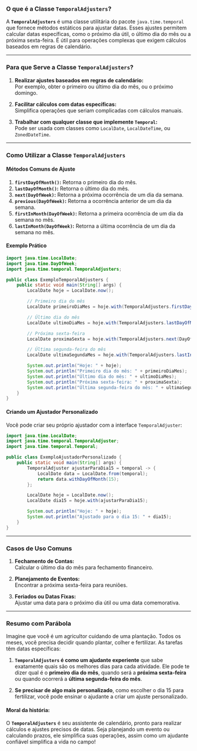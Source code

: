### O que é a Classe `TemporalAdjusters`?

A **`TemporalAdjusters`** é uma classe utilitária do pacote `java.time.temporal` que fornece métodos estáticos para
ajustar datas. Esses ajustes permitem calcular datas específicas, como o próximo dia útil, o último dia do mês ou a
próxima sexta-feira. É útil para operações complexas que exigem cálculos baseados em regras de calendário.

---

### Para que Serve a Classe `TemporalAdjusters`?

1. **Realizar ajustes baseados em regras de calendário:**  
   Por exemplo, obter o primeiro ou último dia do mês, ou o próximo domingo.

2. **Facilitar cálculos com datas específicas:**  
   Simplifica operações que seriam complicadas com cálculos manuais.

3. **Trabalhar com qualquer classe que implemente `Temporal`:**  
   Pode ser usada com classes como `LocalDate`, `LocalDateTime`, ou `ZonedDateTime`.

---

### Como Utilizar a Classe `TemporalAdjusters`

#### Métodos Comuns de Ajuste

1. **`firstDayOfMonth()`:** Retorna o primeiro dia do mês.
2. **`lastDayOfMonth()`:** Retorna o último dia do mês.
3. **`next(DayOfWeek)`:** Retorna a próxima ocorrência de um dia da semana.
4. **`previous(DayOfWeek)`:** Retorna a ocorrência anterior de um dia da semana.
5. **`firstInMonth(DayOfWeek)`:** Retorna a primeira ocorrência de um dia da semana no mês.
6. **`lastInMonth(DayOfWeek)`:** Retorna a última ocorrência de um dia da semana no mês.

#### Exemplo Prático

```java
import java.time.LocalDate;
import java.time.DayOfWeek;
import java.time.temporal.TemporalAdjusters;

public class ExemploTemporalAdjusters {
    public static void main(String[] args) {
        LocalDate hoje = LocalDate.now();

        // Primeiro dia do mês
        LocalDate primeiroDiaMes = hoje.with(TemporalAdjusters.firstDayOfMonth());

        // Último dia do mês
        LocalDate ultimoDiaMes = hoje.with(TemporalAdjusters.lastDayOfMonth());

        // Próxima sexta-feira
        LocalDate proximaSexta = hoje.with(TemporalAdjusters.next(DayOfWeek.FRIDAY));

        // Última segunda-feira do mês
        LocalDate ultimaSegundaMes = hoje.with(TemporalAdjusters.lastInMonth(DayOfWeek.MONDAY));

        System.out.println("Hoje: " + hoje);
        System.out.println("Primeiro dia do mês: " + primeiroDiaMes);
        System.out.println("Último dia do mês: " + ultimoDiaMes);
        System.out.println("Próxima sexta-feira: " + proximaSexta);
        System.out.println("Última segunda-feira do mês: " + ultimaSegundaMes);
    }
}
```

#### Criando um Ajustador Personalizado

Você pode criar seu próprio ajustador com a interface `TemporalAdjuster`:

```java
import java.time.LocalDate;
import java.time.temporal.TemporalAdjuster;
import java.time.temporal.Temporal;

public class ExemploAjustadorPersonalizado {
    public static void main(String[] args) {
        TemporalAdjuster ajustarParaDia15 = temporal -> {
            LocalDate data = LocalDate.from(temporal);
            return data.withDayOfMonth(15);
        };

        LocalDate hoje = LocalDate.now();
        LocalDate dia15 = hoje.with(ajustarParaDia15);

        System.out.println("Hoje: " + hoje);
        System.out.println("Ajustado para o dia 15: " + dia15);
    }
}
```

---

### Casos de Uso Comuns

1. **Fechamento de Contas:**  
   Calcular o último dia do mês para fechamento financeiro.

2. **Planejamento de Eventos:**  
   Encontrar a próxima sexta-feira para reuniões.

3. **Feriados ou Datas Fixas:**  
   Ajustar uma data para o próximo dia útil ou uma data comemorativa.

---

### Resumo com Parábola

Imagine que você é um agricultor cuidando de uma plantação. Todos os meses, você precisa decidir quando plantar, colher
e fertilizar. As tarefas têm datas específicas:

1. **`TemporalAdjusters` é como um ajudante experiente** que sabe exatamente quais são os melhores dias para cada
   atividade. Ele pode te dizer qual é o **primeiro dia do mês**, quando será a **próxima sexta-feira** ou quando
   ocorrerá a **última segunda-feira do mês**.

2. **Se precisar de algo mais personalizado**, como escolher o dia 15 para fertilizar, você pode ensinar o ajudante a
   criar um ajuste personalizado.

#### Moral da história:

O **`TemporalAdjusters`** é seu assistente de calendário, pronto para realizar cálculos e ajustes precisos de datas.
Seja planejando um evento ou calculando prazos, ele simplifica suas operações, assim como um ajudante confiável
simplifica a vida no campo!
